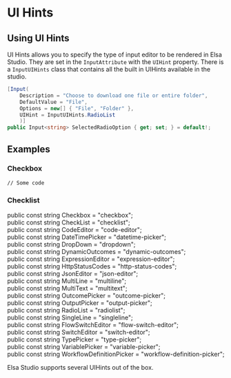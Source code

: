 # UI Hints

## Using UI Hints

UI Hints allows you to specify the type of input editor to be rendered in Elsa Studio. They are set in the `InputAttribute` with the `UIHint` property. There is a `InputUIHints` class that contains all the built in UIHints available in the studio.

```csharp
[Input(
    Description = "Choose to download one file or entire folder",
    DefaultValue = "File",
    Options = new[] { "File", "Folder" },
    UIHint = InputUIHints.RadioList
    )]
public Input<string> SelectedRadioOption { get; set; } = default!;
```

## Examples

### Checkbox

```
// Some code
```

### Checklist

public const string Checkbox = "checkbox";\
public const string CheckList = "checklist";\
public const string CodeEditor = "code-editor";\
public const string DateTimePicker = "datetime-picker";\
public const string DropDown = "dropdown";\
public const string DynamicOutcomes = "dynamic-outcomes";\
public const string ExpressionEditor = "expression-editor";\
public const string HttpStatusCodes = "http-status-codes";\
public const string JsonEditor = "json-editor";\
public const string MultiLine = "multiline";\
public const string MultiText = "multitext";\
public const string OutcomePicker = "outcome-picker";\
public const string OutputPicker = "output-picker";\
public const string RadioList = "radiolist";\
public const string SingleLine = "singleline";\
public const string FlowSwitchEditor = "flow-switch-editor";\
public const string SwitchEditor = "switch-editor";\
public const string TypePicker = "type-picker";\
public const string VariablePicker = "variable-picker";\
public const string WorkflowDefinitionPicker = "workflow-definition-picker";

Elsa Studio supports several UIHints out of the box.
